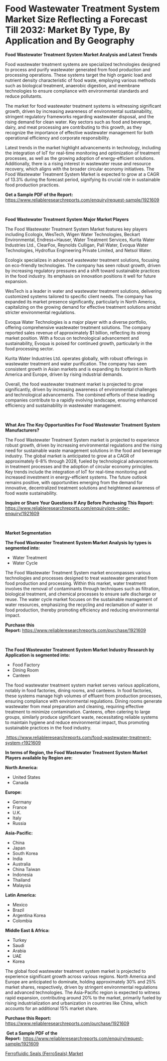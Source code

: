 <p><h1>Food Wastewater Treatment System Market Size Reflecting a Forecast Till 2032: Market By Type, By Application and By Geography</h1></p><p><strong>Food Wastewater Treatment System Market Analysis and Latest Trends</strong></p>
<p><p>Food wastewater treatment systems are specialized technologies designed to process and purify wastewater generated from food production and processing operations. These systems target the high organic load and nutrient density characteristic of food waste, employing various methods such as biological treatment, anaerobic digestion, and membrane technologies to ensure compliance with environmental standards and reduce pollutants.</p><p>The market for food wastewater treatment systems is witnessing significant growth, driven by increasing awareness of environmental sustainability, stringent regulatory frameworks regarding wastewater disposal, and the rising demand for clean water. Key sectors such as food and beverage, dairy, and meat processing are contributing to this growth, as they recognize the importance of effective wastewater management for both operational efficiency and corporate responsibility.</p><p>Latest trends in the market highlight advancements in technology, including the integration of IoT for real-time monitoring and optimization of treatment processes, as well as the growing adoption of energy-efficient solutions. Additionally, there is a rising interest in wastewater reuse and resource recovery, which aligns with the broader circular economy initiatives. The Food Wastewater Treatment System Market is expected to grow at a CAGR of 13.3% during the forecast period, signifying its crucial role in sustainable food production practices.</p></p>
<p><strong>Get a Sample PDF of the Report:&nbsp;</strong> <a href="https://www.reliableresearchreports.com/enquiry/request-sample/1921609?utm_campaign=2627&utm_medium=2&utm_source=Github&utm_content=ia&utm_term=01032025&utm_id=food-wastewater-treatment-system">https://www.reliableresearchreports.com/enquiry/request-sample/1921609</a></p>
<p>&nbsp;</p>
<p><strong>Food Wastewater Treatment System Major Market Players</strong></p>
<p><p>The Food Wastewater Treatment System Market features key players including Ecologix, WesTech, Wigen Water Technologies, Beckart Environmental, Endress+Hauser, Water Treatment Services, Kurita Water Industries Ltd., ClearFox, Reynolds Culligan, Pall Water, Evoqua Water Technologies, Hydroflux Engineering Private Limited, and Netsol Water.</p><p>Ecologix specializes in advanced wastewater treatment solutions, focusing on eco-friendly technologies. The company has seen robust growth, driven by increasing regulatory pressures and a shift toward sustainable practices in the food industry. Its emphasis on innovation positions it well for future expansion.</p><p>WesTech is a leader in water and wastewater treatment solutions, delivering customized systems tailored to specific client needs. The company has expanded its market presence significantly, particularly in North America, capitalizing on the growing demand for effective treatment solutions amidst stricter environmental regulations.</p><p>Evoqua Water Technologies is a major player with a diverse portfolio, offering comprehensive wastewater treatment solutions. The company reported sales revenue of approximately $1 billion, reflecting its strong market position. With a focus on technological advancement and sustainability, Evoqua is poised for continued growth, particularly in the food processing sector.</p><p>Kurita Water Industries Ltd. operates globally, with robust offerings in wastewater treatment and water purification. The company has seen consistent growth in Asian markets and is expanding its footprint in North America and Europe, driven by rising industrial demands.</p><p>Overall, the food wastewater treatment market is projected to grow significantly, driven by increasing awareness of environmental challenges and technological advancements. The combined efforts of these leading companies contribute to a rapidly evolving landscape, ensuring enhanced efficiency and sustainability in wastewater management.</p></p>
<p>&nbsp;</p>
<p><strong>What Are The Key Opportunities For Food Wastewater Treatment System Manufacturers?</strong></p>
<p><p>The Food Wastewater Treatment System market is projected to experience robust growth, driven by increasing environmental regulations and the rising need for sustainable waste management solutions in the food and beverage industry. The global market is anticipated to grow at a CAGR of approximately 6-8% through 2028, fueled by technological advancements in treatment processes and the adoption of circular economy principles. Key trends include the integration of IoT for real-time monitoring and increased investment in energy-efficient systems. The future outlook remains positive, with opportunities emerging from the demand for innovative, decentralized treatment solutions and heightened awareness of food waste sustainability.</p></p>
<p><strong>Inquire or Share Your Questions If Any Before Purchasing This Report:</strong> <a href="https://www.reliableresearchreports.com/enquiry/pre-order-enquiry/1921609?utm_campaign=2627&utm_medium=2&utm_source=Github&utm_content=ia&utm_term=01032025&utm_id=food-wastewater-treatment-system">https://www.reliableresearchreports.com/enquiry/pre-order-enquiry/1921609</a></p>
<p>&nbsp;</p>
<p><strong>Market Segmentation</strong></p>
<p><strong>The Food Wastewater Treatment System Market Analysis by types is segmented into:</strong></p>
<p><ul><li>Water Treatment</li><li>Water Cycle</li></ul></p>
<p><p>The Food Wastewater Treatment System market encompasses various technologies and processes designed to treat wastewater generated from food production and processing. Within this market, water treatment involves the removal of contaminants through techniques such as filtration, biological treatment, and chemical processes to ensure safe discharge or reuse. The water cycle market focuses on the sustainable management of water resources, emphasizing the recycling and reclamation of water in food production, thereby promoting efficiency and reducing environmental impact.</p></p>
<p><strong>Purchase this Report:&nbsp;</strong><a href="https://www.reliableresearchreports.com/purchase/1921609?utm_campaign=2627&utm_medium=2&utm_source=Github&utm_content=ia&utm_term=01032025&utm_id=food-wastewater-treatment-system">https://www.reliableresearchreports.com/purchase/1921609</a></p>
<p>&nbsp;</p>
<p><strong>The Food Wastewater Treatment System Market Industry Research by Application is segmented into:</strong></p>
<p><ul><li>Food Factory</li><li>Dining Room</li><li>Canteen</li></ul></p>
<p><p>The food wastewater treatment system market serves various applications, notably in food factories, dining rooms, and canteens. In food factories, these systems manage high volumes of effluent from production processes, ensuring compliance with environmental regulations. Dining rooms generate wastewater from meal preparation and cleaning, requiring effective treatment to minimize contamination. Canteens, often catering to large groups, similarly produce significant waste, necessitating reliable systems to maintain hygiene and reduce environmental impact, thus promoting sustainable practices in the food industry.</p></p>
<p><a href="https://www.reliableresearchreports.com/food-wastewater-treatment-system-r1921609?utm_campaign=2627&utm_medium=2&utm_source=Github&utm_content=ia&utm_term=01032025&utm_id=food-wastewater-treatment-system">&nbsp;https://www.reliableresearchreports.com/food-wastewater-treatment-system-r1921609</a></p>
<p><strong>In terms of Region, the Food Wastewater Treatment System Market Players available by Region are:</strong></p>
<p>
    <p> <strong> North America: </strong>
        <ul>
            <li>United States</li>
            <li>Canada</li>
        </ul>
        </p> 
    <p> <strong> Europe: </strong>
        <ul>
            <li>Germany</li>
            <li>France</li>
            <li>U.K.</li>
            <li>Italy</li>
            <li>Russia</li>
        </ul>
        </p> 
    <p> <strong> Asia-Pacific: </strong>
        <ul>
            <li>China</li>
            <li>Japan</li>
            <li>South Korea</li>
            <li>India</li>
            <li>Australia</li>
            <li>China Taiwan</li>
            <li>Indonesia</li>
            <li>Thailand</li>
            <li>Malaysia</li>
        </ul>
        </p> 
    <p> <strong> Latin America: </strong>
        <ul>
            <li>Mexico</li>
            <li>Brazil</li>
            <li>Argentina Korea</li>
            <li>Colombia</li>
        </ul>
        </p> 
    <p> <strong> Middle East & Africa: </strong>
        <ul>
            <li>Turkey</li>
            <li>Saudi</li>
            <li>Arabia</li>
            <li>UAE</li>
            <li>Korea</li>
        </ul>
    </p>
    </p>
<p><p>The global food wastewater treatment system market is projected to experience significant growth across various regions. North America and Europe are anticipated to dominate, holding approximately 30% and 25% market shares, respectively, driven by stringent environmental regulations and advanced technologies. The Asia-Pacific region is expected to witness rapid expansion, contributing around 20% to the market, primarily fueled by rising industrialization and urbanization in countries like China, which accounts for an additional 15% market share.</p></p>
<p><strong>Purchase this Report: </strong><a href="https://www.reliableresearchreports.com/purchase/1921609?utm_campaign=2627&utm_medium=2&utm_source=Github&utm_content=ia&utm_term=01032025&utm_id=food-wastewater-treatment-system">https://www.reliableresearchreports.com/purchase/1921609</a></p>
<p>&nbsp;<strong>Get a Sample PDF of the Report:&nbsp;&nbsp;</strong><a href="https://www.reliableresearchreports.com/enquiry/request-sample/1921609?utm_campaign=2627&utm_medium=2&utm_source=Github&utm_content=ia&utm_term=01032025&utm_id=food-wastewater-treatment-system">https://www.reliableresearchreports.com/enquiry/request-sample/1921609</a></p>
<p><strong></strong></p>
<p><p><a href="https://github.com/oliveroste6/Market-Research-Report-List-1/blob/main/ferrofluidic-seals-ferroseals-market.md?utm_campaign=2627&utm_medium=2&utm_source=Github&utm_content=ia&utm_term=01032025&utm_id=food-wastewater-treatment-system">Ferrofluidic Seals (FerroSeals) Market</a></p></p>